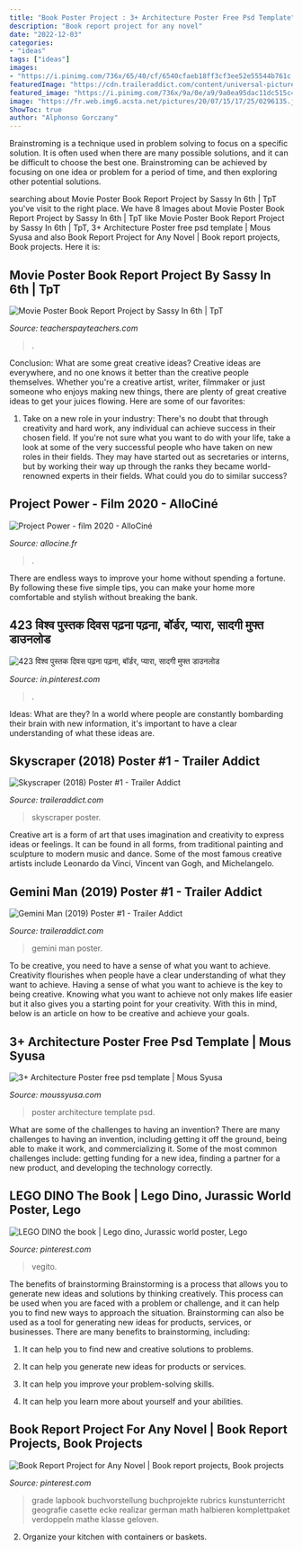 ```yaml
---
title: "Book Poster Project : 3+ Architecture Poster Free Psd Template"
description: "Book report project for any novel"
date: "2022-12-03"
categories:
- "ideas"
tags: ["ideas"]
images:
- "https://i.pinimg.com/736x/65/40/cf/6540cfaeb18ff3cf3ee52e55544b761c.jpg"
featuredImage: "https://cdn.traileraddict.com/content/universal-pictures/skyscraper-2018.jpg"
featured_image: "https://i.pinimg.com/736x/9a/0e/a9/9a0ea95dac11dc515c448dc1c88e608a.jpg"
image: "https://fr.web.img6.acsta.net/pictures/20/07/15/17/25/0296135.jpg"
ShowToc: true
author: "Alphonso Gorczany"
---
```



Brainstroming is a technique used in problem solving to focus on a specific solution. It is often used when there are many possible solutions, and it can be difficult to choose the best one. Brainstroming can be achieved by focusing on one idea or problem for a period of time, and then exploring other potential solutions.

	

		
searching about Movie Poster Book Report Project by Sassy In 6th | TpT you've visit to the right place. We have 8 Images about Movie Poster Book Report Project by Sassy In 6th | TpT like Movie Poster Book Report Project by Sassy In 6th | TpT, 3+ Architecture Poster free psd template | Mous Syusa and also Book Report Project for Any Novel | Book report projects, Book projects. Here it is:
		
    
## Movie Poster Book Report Project By Sassy In 6th | TpT

<img loading=lazy src="https://ecdn.teacherspayteachers.com/thumbitem/Movie-Poster-Book-Report-Project-2815595-1500875434/original-2815595-1.jpg" onerror="this.onerror=null;this.src='https://tse4.mm.bing.net/th?id=OIP.UdM7ZM_7pr9mtDssH1TD3QAAAA&amp;pid=15.1';" alt="Movie Poster Book Report Project by Sassy In 6th | TpT">

_Source: teacherspayteachers.com_

>. 

	

Conclusion: What are some great creative ideas?
Creative ideas are everywhere, and no one knows it better than the creative people themselves. Whether you're a creative artist, writer, filmmaker or just someone who enjoys making new things, there are plenty of great creative ideas to get your juices flowing. Here are some of our favorites: 
1. Take on a new role in your industry: There's no doubt that through creativity and hard work, any individual can achieve success in their chosen field. If you're not sure what you want to do with your life, take a look at some of the very successful people who have taken on new roles in their fields. They may have started out as secretaries or interns, but by working their way up through the ranks they became world-renowned experts in their fields. What could you do to similar success? 


    
## Project Power - Film 2020 - AlloCiné

<img loading=lazy src="https://fr.web.img6.acsta.net/pictures/20/07/15/17/25/0296135.jpg" onerror="this.onerror=null;this.src='https://tse1.mm.bing.net/th?id=OIP.6oAFC8mWAkIA6OFAiWaW5wHaK-&amp;pid=15.1';" alt="Project Power - film 2020 - AlloCiné">

_Source: allocine.fr_

>. 

	

There are endless ways to improve your home without spending a fortune. By following these five simple tips, you can make your home more comfortable and stylish without breaking the bank.

    
## 423 विश्व पुस्तक दिवस पढ़ना पढ़ना, बॉर्डर, प्यारा, सादगी मुफ्त डाउनलोड

<img loading=lazy src="https://i.pinimg.com/736x/9a/0e/a9/9a0ea95dac11dc515c448dc1c88e608a.jpg" onerror="this.onerror=null;this.src='https://tse2.mm.bing.net/th?id=OIP.GTSYjXriynWxt4Lea1-a4gHaLH&amp;pid=15.1';" alt="423 विश्व पुस्तक दिवस पढ़ना पढ़ना, बॉर्डर, प्यारा, सादगी मुफ्त डाउनलोड">

_Source: in.pinterest.com_

>. 

	

Ideas: What are they?
In a world where people are constantly bombarding their brain with new information, it's important to have a clear understanding of what these ideas are.

    
## Skyscraper (2018) Poster #1 - Trailer Addict

<img loading=lazy src="https://cdn.traileraddict.com/content/universal-pictures/skyscraper-2018.jpg" onerror="this.onerror=null;this.src='https://tse4.mm.bing.net/th?id=OIP.32eqnkcwkinZhwAufc7boQHaLu&amp;pid=15.1';" alt="Skyscraper (2018) Poster #1 - Trailer Addict">

_Source: traileraddict.com_

>skyscraper poster. 

	

Creative art is a form of art that uses imagination and creativity to express ideas or feelings. It can be found in all forms, from traditional painting and sculpture to modern music and dance. Some of the most famous creative artists include Leonardo da Vinci, Vincent van Gogh, and Michelangelo.

    
## Gemini Man (2019) Poster #1 - Trailer Addict

<img loading=lazy src="https://cdn.traileraddict.com/content/paramount-pictures/gemini-man-poster.jpg" onerror="this.onerror=null;this.src='https://tse1.mm.bing.net/th?id=OIP.elNMTszX9ZZN4XltDTqUJwHaK-&amp;pid=15.1';" alt="Gemini Man (2019) Poster #1 - Trailer Addict">

_Source: traileraddict.com_

>gemini man poster. 

	

To be creative, you need to have a sense of what you want to achieve.
Creativity flourishes when people have a clear understanding of what they want to achieve. Having a sense of what you want to achieve is the key to being creative. Knowing what you want to achieve not only makes life easier but it also gives you a starting point for your creativity. With this in mind, below is an article on how to be creative and achieve your goals.

    
## 3+ Architecture Poster Free Psd Template | Mous Syusa

<img loading=lazy src="http://moussyusa.com/wp-content/uploads/2020/04/Architecture-Poster-Template-Sample.jpg" onerror="this.onerror=null;this.src='https://tse4.mm.bing.net/th?id=OIP.HYL1vH6YwP29JliV7PqHaAHaKd&amp;pid=15.1';" alt="3+ Architecture Poster free psd template | Mous Syusa">

_Source: moussyusa.com_

>poster architecture template psd. 

	

What are some of the challenges to having an invention?
There are many challenges to having an invention, including getting it off the ground, being able to make it work, and commercializing it. Some of the most common challenges include: getting funding for a new idea, finding a partner for a new product, and developing the technology correctly.

    
## LEGO DINO The Book | Lego Dino, Jurassic World Poster, Lego

<img loading=lazy src="https://i.pinimg.com/736x/65/40/cf/6540cfaeb18ff3cf3ee52e55544b761c.jpg" onerror="this.onerror=null;this.src='https://tse1.mm.bing.net/th?id=OIP.MM8wUHr2Hhy6qq0aMmLiNgHaLG&amp;pid=15.1';" alt="LEGO DINO the book | Lego dino, Jurassic world poster, Lego">

_Source: pinterest.com_

>vegito. 

	

The benefits of brainstorming
Brainstorming is a process that allows you to generate new ideas and solutions by thinking creatively. This process can be used when you are faced with a problem or challenge, and it can help you to find new ways to approach the situation. Brainstorming can also be used as a tool for generating new ideas for products, services, or businesses.
There are many benefits to brainstorming, including:

1. It can help you to find new and creative solutions to problems.

2. It can help you generate new ideas for products or services.

3. It can help you improve your problem-solving skills.

4. It can help you learn more about yourself and your abilities.

    
## Book Report Project For Any Novel | Book Report Projects, Book Projects

<img loading=lazy src="https://i.pinimg.com/736x/e7/29/f5/e729f5135885ac497503bded311f956d.jpg" onerror="this.onerror=null;this.src='https://tse1.mm.bing.net/th?id=OIP.UeCyjVKCVBN1SBU6H78WTwHaNK&amp;pid=15.1';" alt="Book Report Project for Any Novel | Book report projects, Book projects">

_Source: pinterest.com_

>grade lapbook buchvorstellung buchprojekte rubrics kunstunterricht geografie casette ecke realizar german math halbieren komplettpaket verdoppeln mathe klasse geloven. 

	

2. Organize your kitchen with containers or baskets.


